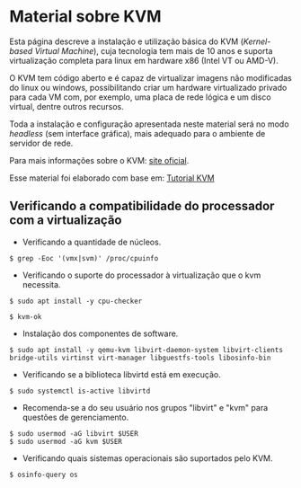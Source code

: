 # Material sobre KVM

Esta página descreve a instalação e utilização básica do KVM (*Kernel-based Virtual Machine*), cuja tecnologia tem mais de 10 anos e suporta virtualização completa para linux em hardware x86 (Intel VT ou AMD-V).  

O KVM tem código aberto e é capaz de virtualizar imagens não modificadas do linux ou windows, possibilitando criar um hardware virtualizado privado para cada VM com, por exemplo, uma placa de rede lógica e um disco virtual, dentre outros recursos. 

Toda a instalação e configuração apresentada neste material será no modo *headless* (sem interface gráfica), mais adequado para o ambiente de servidor de rede.

Para mais informações sobre o KVM: [site oficial](https://www.linux-kvm.org/page/Main_Page).

Esse material foi elaborado com base em: [Tutorial KVM](https://github.com/ismaelviih/github/blob/master/Tutorial.md)

## Verificando a compatibilidade do processador com a virtualização

- Verificando a quantidade de núcleos.

```
$ grep -Eoc '(vmx|svm)' /proc/cpuinfo
```

- Verificando o suporte do processador à virtualização que o kvm necessita.

```
$ sudo apt install -y cpu-checker
```

```
$ kvm-ok
```

- Instalação dos componentes de software.

```
$ sudo apt install -y qemu-kvm libvirt-daemon-system libvirt-clients bridge-utils virtinst virt-manager libguestfs-tools libosinfo-bin
```

- Verificando se a biblioteca libvirtd está em execução.

```
$ sudo systemctl is-active libvirtd
```

-  Recomenda-se a do seu usuário nos grupos "libvirt" e "kvm" para questões de gerenciamento.

```
$ sudo usermod -aG libvirt $USER
$ sudo usermod -aG kvm $USER
```

- Verificando quais sistemas operacionais são suportados pelo KVM.

```
$ osinfo-query os
```

